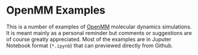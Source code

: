 # OpenMM Examples

This is a number of examples of [OpenMM](http://openmm.org) molecular dynamics simulations.
It is meant mainly as a personal reminder but comments or suggestions are of course greatly appreciated.
Most of the examples are in Juputer Notebook format (`*.ipynb`) that can previewed directly from Github.
